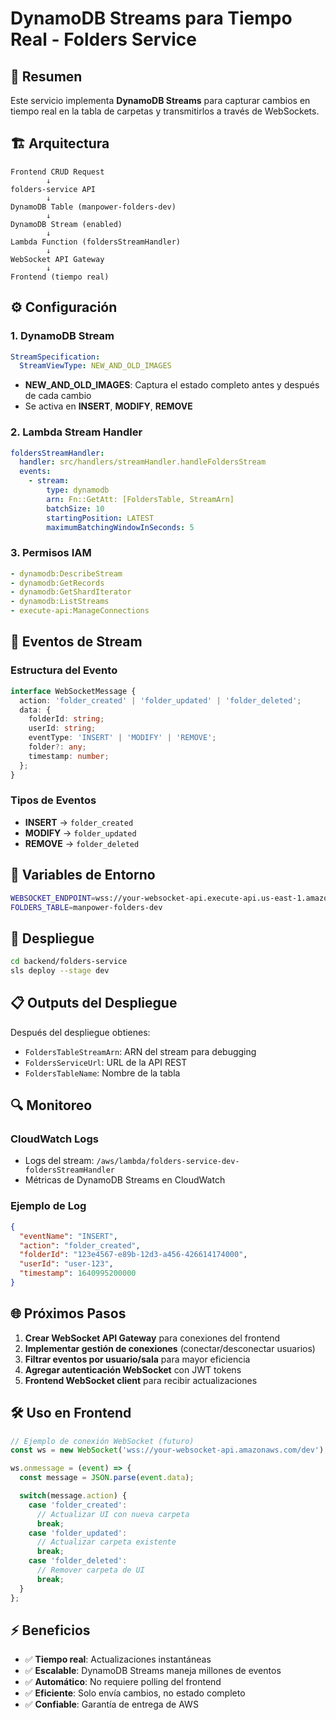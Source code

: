 # DynamoDB Streams para Tiempo Real - Folders Service

## 📡 Resumen

Este servicio implementa **DynamoDB Streams** para capturar cambios en tiempo real en la tabla de carpetas y transmitirlos a través de WebSockets.

## 🏗️ Arquitectura

```
Frontend CRUD Request
        ↓
folders-service API
        ↓
DynamoDB Table (manpower-folders-dev)
        ↓
DynamoDB Stream (enabled)
        ↓
Lambda Function (foldersStreamHandler)
        ↓
WebSocket API Gateway
        ↓
Frontend (tiempo real)
```

## ⚙️ Configuración

### 1. DynamoDB Stream
```yaml
StreamSpecification:
  StreamViewType: NEW_AND_OLD_IMAGES
```
- **NEW_AND_OLD_IMAGES**: Captura el estado completo antes y después de cada cambio
- Se activa en **INSERT**, **MODIFY**, **REMOVE**

### 2. Lambda Stream Handler
```yaml
foldersStreamHandler:
  handler: src/handlers/streamHandler.handleFoldersStream
  events:
    - stream:
        type: dynamodb
        arn: Fn::GetAtt: [FoldersTable, StreamArn]
        batchSize: 10
        startingPosition: LATEST
        maximumBatchingWindowInSeconds: 5
```

### 3. Permisos IAM
```yaml
- dynamodb:DescribeStream
- dynamodb:GetRecords
- dynamodb:GetShardIterator
- dynamodb:ListStreams
- execute-api:ManageConnections
```

## 📨 Eventos de Stream

### Estructura del Evento
```typescript
interface WebSocketMessage {
  action: 'folder_created' | 'folder_updated' | 'folder_deleted';
  data: {
    folderId: string;
    userId: string;
    eventType: 'INSERT' | 'MODIFY' | 'REMOVE';
    folder?: any;
    timestamp: number;
  };
}
```

### Tipos de Eventos
- **INSERT** → `folder_created`
- **MODIFY** → `folder_updated`
- **REMOVE** → `folder_deleted`

## 🔧 Variables de Entorno

```bash
WEBSOCKET_ENDPOINT=wss://your-websocket-api.execute-api.us-east-1.amazonaws.com/dev
FOLDERS_TABLE=manpower-folders-dev
```

## 🚀 Despliegue

```bash
cd backend/folders-service
sls deploy --stage dev
```

## 📋 Outputs del Despliegue

Después del despliegue obtienes:
- `FoldersTableStreamArn`: ARN del stream para debugging
- `FoldersServiceUrl`: URL de la API REST
- `FoldersTableName`: Nombre de la tabla

## 🔍 Monitoreo

### CloudWatch Logs
- Logs del stream: `/aws/lambda/folders-service-dev-foldersStreamHandler`
- Métricas de DynamoDB Streams en CloudWatch

### Ejemplo de Log
```json
{
  "eventName": "INSERT",
  "action": "folder_created",
  "folderId": "123e4567-e89b-12d3-a456-426614174000",
  "userId": "user-123",
  "timestamp": 1640995200000
}
```

## 🌐 Próximos Pasos

1. **Crear WebSocket API Gateway** para conexiones del frontend
2. **Implementar gestión de conexiones** (conectar/desconectar usuarios)
3. **Filtrar eventos por usuario/sala** para mayor eficiencia
4. **Agregar autenticación WebSocket** con JWT tokens
5. **Frontend WebSocket client** para recibir actualizaciones

## 🛠️ Uso en Frontend

```typescript
// Ejemplo de conexión WebSocket (futuro)
const ws = new WebSocket('wss://your-websocket-api.amazonaws.com/dev');

ws.onmessage = (event) => {
  const message = JSON.parse(event.data);

  switch(message.action) {
    case 'folder_created':
      // Actualizar UI con nueva carpeta
      break;
    case 'folder_updated':
      // Actualizar carpeta existente
      break;
    case 'folder_deleted':
      // Remover carpeta de UI
      break;
  }
};
```

## ⚡ Beneficios

- ✅ **Tiempo real**: Actualizaciones instantáneas
- ✅ **Escalable**: DynamoDB Streams maneja millones de eventos
- ✅ **Automático**: No requiere polling del frontend
- ✅ **Eficiente**: Solo envía cambios, no estado completo
- ✅ **Confiable**: Garantía de entrega de AWS